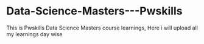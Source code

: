# Data-Science-Masters---Pwskills
This is Pwskills Data Science Masters course learnings, Here i will upload all my learnings day wise
